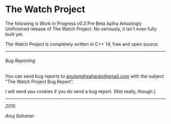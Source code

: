# The Watch Project

The following is Work In Progress v0.3 Pre Beta Aplha Amazingly Unifinished release of The Watch Project.
No seriously, it isn't even fully built yet.

The Watch Project is completely written in C++ 14, free and open source.

--------------------------------------------------------------------------------------------------------------------------------
###### Bug Reporting

You can send bug reports to <anujsinghsaharan@gmail.com> with the subject "The Watch Project Bug Report". 

I will send you cookies if you do send a bug report. [Not really, though.]

--------------------------------------------------------------------------------------------------------------------------------
*2015*

*Anuj Saharan*
